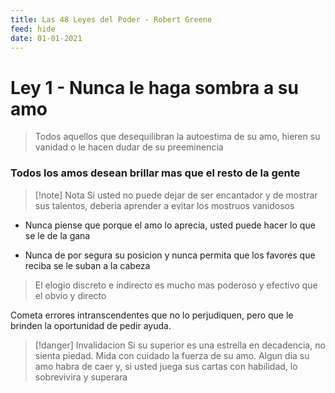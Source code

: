 ```yaml
---
title: Las 48 Leyes del Poder - Robert Greene
feed: hide
date: 01-01-2021
---
```

# Ley 1 - Nunca le haga sombra a su amo

> Todos aquellos que desequilibran la autoestima de su amo, hieren su vanidad o le hacen dudar de su preeminencia

### Todos los amos desean brillar mas que el resto de la gente

>[!note] Nota
>Si usted no puede dejar de ser encantador y de mostrar sus talentos, deberia aprender a evitar los mostruos vanidosos

- Nunca piense que porque el amo lo aprecia, usted puede hacer lo que se le de la gana

- Nunca de por segura su posicion y nunca permita que los favores que reciba se le suban a la cabeza

> El elogio discreto e indirecto es mucho mas poderoso y efectivo que el obvio y directo

Cometa errores intranscendentes que no lo perjudiquen, pero que le brinden la oportunidad de pedir ayuda.

>[!danger] Invalidacion
>Si su superior es una estrella en decadencia, no sienta piedad. Mida con cuidado la fuerza de su amo. Algun dia su amo habra de caer y, si usted juega sus cartas con habilidad, lo sobrevivira y superara

